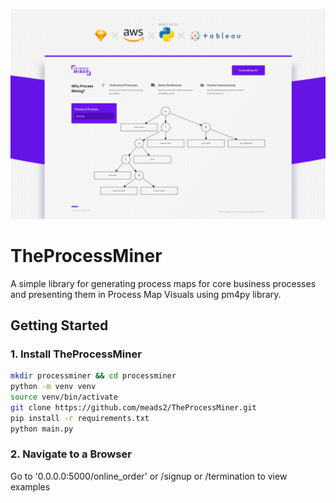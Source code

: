 ![header img](docs/repo-image.png)

# TheProcessMiner
A simple library for generating process maps for core business processes
and presenting them in Process Map Visuals using pm4py library.

## Getting Started

### 1. Install TheProcessMiner
```bash
mkdir processminer && cd processminer
python -m venv venv
source venv/bin/activate
git clone https://github.com/meads2/TheProcessMiner.git
pip install -r requirements.txt
python main.py
```
### 2. Navigate to a Browser
Go to '0.0.0.0:5000/online_order' or /signup or /termination to view examples
